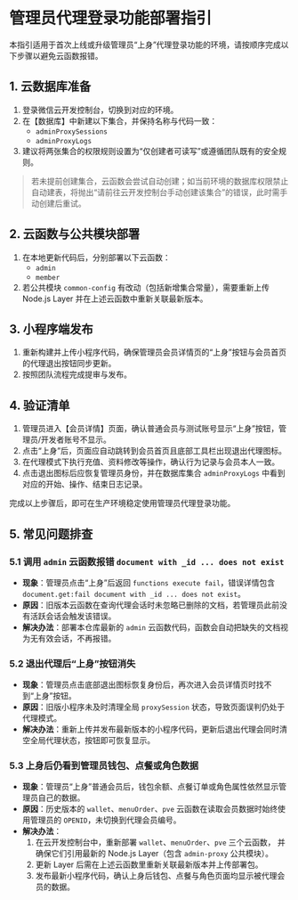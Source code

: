 # 管理员代理登录功能部署指引

本指引适用于首次上线或升级管理员“上身”代理登录功能的环境，请按顺序完成以下步骤以避免云函数报错。

## 1. 云数据库准备
1. 登录微信云开发控制台，切换到对应的环境。
2. 在【数据库】中新建以下集合，并保持名称与代码一致：
   - `adminProxySessions`
   - `adminProxyLogs`
3. 建议将两张集合的权限规则设置为“仅创建者可读写”或遵循团队既有的安全规则。

> 若未提前创建集合，云函数会尝试自动创建；如当前环境的数据库权限禁止自动建表，将抛出“请前往云开发控制台手动创建该集合”的错误，此时需手动创建后重试。

## 2. 云函数与公共模块部署
1. 在本地更新代码后，分别部署以下云函数：
   - `admin`
   - `member`
2. 若公共模块 `common-config` 有改动（包括新增集合常量），需要重新上传 Node.js Layer 并在上述云函数中重新关联最新版本。

## 3. 小程序端发布
1. 重新构建并上传小程序代码，确保管理员会员详情页的“上身”按钮与会员首页的代理退出按钮同步更新。
2. 按照团队流程完成提审与发布。

## 4. 验证清单
1. 管理员进入【会员详情】页面，确认普通会员与测试账号显示“上身”按钮，管理员/开发者账号不显示。
2. 点击“上身”后，页面应自动跳转到会员首页且底部工具栏出现退出代理图标。
3. 在代理模式下执行充值、资料修改等操作，确认行为记录与会员本人一致。
4. 点击退出图标后应恢复管理员身份，并在数据库集合 `adminProxyLogs` 中看到对应的开始、操作、结束日志记录。

完成以上步骤后，即可在生产环境稳定使用管理员代理登录功能。

## 5. 常见问题排查

### 5.1 调用 `admin` 云函数报错 `document with _id ... does not exist`

- **现象**：管理员点击“上身”后返回 `functions execute fail`，错误详情包含 `document.get:fail document with _id ... does not exist`。
- **原因**：旧版本云函数在查询代理会话时未忽略已删除的文档，若管理员此前没有活跃会话会触发该错误。
- **解决办法**：部署本仓库最新的 `admin` 云函数代码，函数会自动把缺失的文档视为无有效会话，不再报错。

### 5.2 退出代理后“上身”按钮消失

- **现象**：管理员点击底部退出图标恢复身份后，再次进入会员详情页时找不到“上身”按钮。
- **原因**：旧版小程序未及时清理全局 `proxySession` 状态，导致页面误判仍处于代理模式。
- **解决办法**：重新上传并发布最新版本的小程序代码，更新后退出代理会同时清空全局代理状态，按钮即可恢复显示。

### 5.3 上身后仍看到管理员钱包、点餐或角色数据

- **现象**：管理员“上身”普通会员后，钱包余额、点餐订单或角色属性依然显示管理员自己的数据。
- **原因**：历史版本的 `wallet`、`menuOrder`、`pve` 云函数在读取会员数据时始终使用管理员的 `OPENID`，未切换到代理会员编号。
- **解决办法**：
  1. 在云开发控制台中，重新部署 `wallet`、`menuOrder`、`pve` 三个云函数，
     并确保它们引用最新的 Node.js Layer（包含 `admin-proxy` 公共模块）。
  2. 更新 Layer 后需在上述云函数里重新关联最新版本并上传部署包。
  3. 发布最新小程序代码，确认上身后钱包、点餐与角色页面均显示被代理会员的数据。
